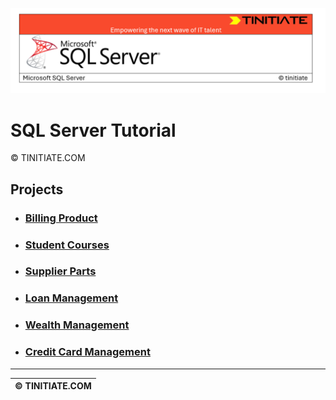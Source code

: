 ![SQL Server Tinitiate Image](../sqlserver-sql/sqlserver.png)

# SQL Server Tutorial

&copy; TINITIATE.COM

## Projects
* ### [Billing Product](billing-product/billing-product.md)
* ### [Student Courses](student-courses/student-courses.md)
* ### [Supplier Parts](supplier-parts/supplier-parts.md)
* ### [Loan Management](loan-management/loan-management.md)
* ### [Wealth Management](wealth-management/wealth-management.md)
* ### [Credit Card Management](credit-card-management/credit-card-management.md)

***
| &copy; TINITIATE.COM |
|----------------------|
